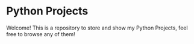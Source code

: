 # Python Projects
Welcome! This is a repository to store and show my Python Projects, feel free to browse any of them!


